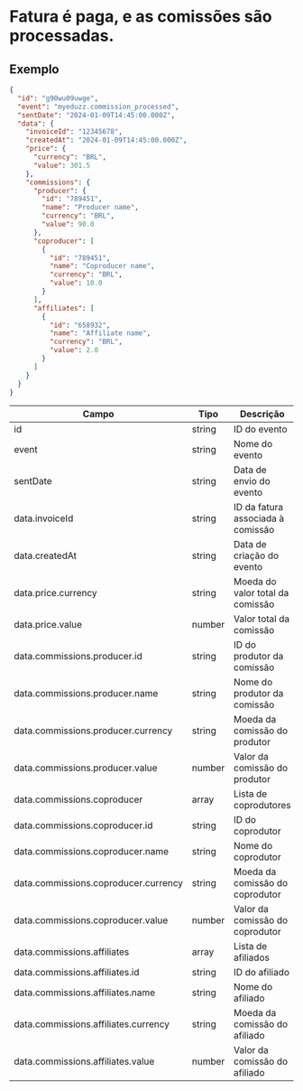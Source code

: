 # Fatura é paga, e as comissões são processadas.

## Exemplo

```json
{
  "id": "g90wu09uwge",
  "event": "myeduzz.commission_processed",
  "sentDate": "2024-01-09T14:45:00.000Z",
  "data": {
    "invoiceId": "12345678",
    "createdAt": "2024-01-09T14:45:00.000Z",
    "price": {
      "currency": "BRL",
      "value": 301.5
    },
    "commissions": {
      "producer": {
        "id": "789451",
        "name": "Producer name",
        "currency": "BRL",
        "value": 90.0
      },
      "coproducer": [
        {
          "id": "789451",
          "name": "Coproducer name",
          "currency": "BRL",
          "value": 10.0
        }
      ],
      "affiliates": [
        {
          "id": "658932",
          "name": "Affiliate name",
          "currency": "BRL",
          "value": 2.0
        }
      ]
    }
  }
}
```
| Campo                            | Tipo   | Descrição                             |
| -------------------------------- | ------ | ------------------------------------- |
| id                               | string | ID do evento                          |
| event                            | string | Nome do evento                        |
| sentDate                         | string | Data de envio do evento               |
| data.invoiceId                  | string | ID da fatura associada à comissão     |
| data.createdAt                  | string | Data de criação do evento             |
| data.price.currency             | string | Moeda do valor total da comissão      |
| data.price.value                | number | Valor total da comissão               |
| data.commissions.producer.id    | string | ID do produtor da comissão            |
| data.commissions.producer.name  | string | Nome do produtor da comissão          |
| data.commissions.producer.currency | string | Moeda da comissão do produtor       |
| data.commissions.producer.value | number | Valor da comissão do produtor         |
| data.commissions.coproducer     | array  | Lista de coprodutores                 |
| data.commissions.coproducer.id  | string | ID do coprodutor                      |
| data.commissions.coproducer.name| string | Nome do coprodutor                    |
| data.commissions.coproducer.currency | string | Moeda da comissão do coprodutor |
| data.commissions.coproducer.value | number | Valor da comissão do coprodutor       |
| data.commissions.affiliates     | array  | Lista de afiliados                    |
| data.commissions.affiliates.id  | string | ID do afiliado                        |
| data.commissions.affiliates.name| string | Nome do afiliado                      |
| data.commissions.affiliates.currency | string | Moeda da comissão do afiliado    |
| data.commissions.affiliates.value | number | Valor da comissão do afiliado         |
